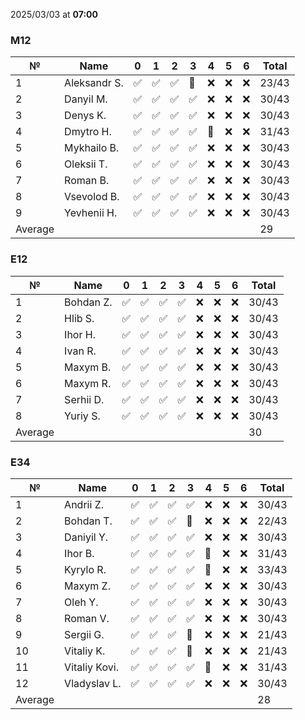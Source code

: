 2025/03/03 at **07:00**
### M12
|№|Name|0|1|2|3|4|5|6|Total|
|-----|-----|-----|-----|-----|-----|-----|-----|-----|-----|
|1|Aleksandr S.|✅|✅|✅|🔄|❌|❌|❌|23/43|
|2|Danyil M.|✅|✅|✅|✅|❌|❌|❌|30/43|
|3|Denys K.|✅|✅|✅|✅|❌|❌|❌|30/43|
|4|Dmytro H.|✅|✅|✅|✅|🔄|❌|❌|31/43|
|5|Mykhailo B.|✅|✅|✅|✅|❌|❌|❌|30/43|
|6|Oleksii T.|✅|✅|✅|✅|❌|❌|❌|30/43|
|7|Roman B.|✅|✅|✅|✅|❌|❌|❌|30/43|
|8|Vsevolod B.|✅|✅|✅|✅|❌|❌|❌|30/43|
|9|Yevhenii H.|✅|✅|✅|✅|❌|❌|❌|30/43|
|Average|||||||||29|
### E12
|№|Name|0|1|2|3|4|5|6|Total|
|-----|-----|-----|-----|-----|-----|-----|-----|-----|-----|
|1|Bohdan Z.|✅|✅|✅|✅|❌|❌|❌|30/43|
|2|Hlib S.|✅|✅|✅|✅|❌|❌|❌|30/43|
|3|Ihor H.|✅|✅|✅|✅|❌|❌|❌|30/43|
|4|Ivan R.|✅|✅|✅|✅|❌|❌|❌|30/43|
|5|Maxym B.|✅|✅|✅|✅|❌|❌|❌|30/43|
|6|Maxym R.|✅|✅|✅|✅|❌|❌|❌|30/43|
|7|Serhii D.|✅|✅|✅|✅|❌|❌|❌|30/43|
|8|Yuriy S.|✅|✅|✅|✅|❌|❌|❌|30/43|
|Average|||||||||30|
### E34
|№|Name|0|1|2|3|4|5|6|Total|
|-----|-----|-----|-----|-----|-----|-----|-----|-----|-----|
|1|Andrii Z.|✅|✅|✅|✅|❌|❌|❌|30/43|
|2|Bohdan T.|✅|✅|✅|🔄|❌|❌|❌|22/43|
|3|Daniyil Y.|✅|✅|✅|✅|❌|❌|❌|30/43|
|4|Ihor B.|✅|✅|✅|✅|🔄|❌|❌|31/43|
|5|Kyrylo R.|✅|✅|✅|✅|🔄|❌|❌|33/43|
|6|Maxym Z.|✅|✅|✅|✅|❌|❌|❌|30/43|
|7|Oleh Y.|✅|✅|✅|✅|❌|❌|❌|30/43|
|8|Roman V.|✅|✅|✅|✅|❌|❌|❌|30/43|
|9|Sergii G.|✅|✅|✅|🔄|❌|❌|❌|21/43|
|10|Vitaliy K.|✅|✅|✅|🔄|❌|❌|❌|21/43|
|11|Vitaliy Kovi.|✅|✅|✅|✅|🔄|❌|❌|31/43|
|12|Vladyslav L.|✅|✅|✅|✅|❌|❌|❌|30/43|
|Average|||||||||28|
